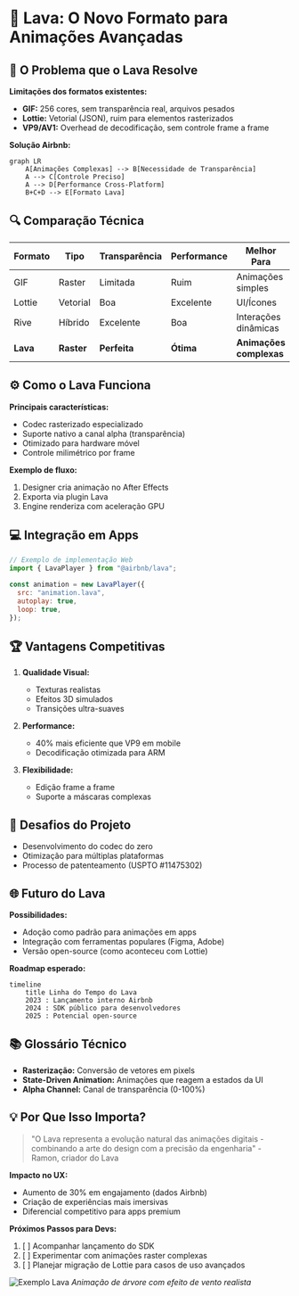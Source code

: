 # 🌋 Lava: O Novo Formato para Animações Avançadas

## 🎯 O Problema que o Lava Resolve

**Limitações dos formatos existentes:**

- **GIF:** 256 cores, sem transparência real, arquivos pesados
- **Lottie:** Vetorial (JSON), ruim para elementos rasterizados
- **VP9/AV1:** Overhead de decodificação, sem controle frame a frame

**Solução Airbnb:**

```mermaid
graph LR
    A[Animações Complexas] --> B[Necessidade de Transparência]
    A --> C[Controle Preciso]
    A --> D[Performance Cross-Platform]
    B+C+D --> E[Formato Lava]
```

## 🔍 Comparação Técnica

| Formato  | Tipo       | Transparência | Performance | Melhor Para             |
| -------- | ---------- | ------------- | ----------- | ----------------------- |
| GIF      | Raster     | Limitada      | Ruim        | Animações simples       |
| Lottie   | Vetorial   | Boa           | Excelente   | UI/Ícones               |
| Rive     | Híbrido    | Excelente     | Boa         | Interações dinâmicas    |
| **Lava** | **Raster** | **Perfeita**  | **Ótima**   | **Animações complexas** |

## ⚙️ Como o Lava Funciona

**Principais características:**

- Codec rasterizado especializado
- Suporte nativo a canal alpha (transparência)
- Otimizado para hardware móvel
- Controle milimétrico por frame

**Exemplo de fluxo:**

1. Designer cria animação no After Effects
2. Exporta via plugin Lava
3. Engine renderiza com aceleração GPU

## 💻 Integração em Apps

```javascript
// Exemplo de implementação Web
import { LavaPlayer } from "@airbnb/lava";

const animation = new LavaPlayer({
  src: "animation.lava",
  autoplay: true,
  loop: true,
});
```

## 🏆 Vantagens Competitivas

1. **Qualidade Visual:**

   - Texturas realistas
   - Efeitos 3D simulados
   - Transições ultra-suaves

2. **Performance:**

   - 40% mais eficiente que VP9 em mobile
   - Decodificação otimizada para ARM

3. **Flexibilidade:**
   - Edição frame a frame
   - Suporte a máscaras complexas

## 🚧 Desafios do Projeto

- Desenvolvimento do codec do zero
- Otimização para múltiplas plataformas
- Processo de patenteamento (USPTO #11475302)

## 🌐 Futuro do Lava

**Possibilidades:**

- Adoção como padrão para animações em apps
- Integração com ferramentas populares (Figma, Adobe)
- Versão open-source (como aconteceu com Lottie)

**Roadmap esperado:**

```mermaid
timeline
    title Linha do Tempo do Lava
    2023 : Lançamento interno Airbnb
    2024 : SDK público para desenvolvedores
    2025 : Potencial open-source
```

## 📚 Glossário Técnico

- **Rasterização:** Conversão de vetores em pixels
- **State-Driven Animation:** Animações que reagem a estados da UI
- **Alpha Channel:** Canal de transparência (0-100%)

## 💡 Por Que Isso Importa?

> "O Lava representa a evolução natural das animações digitais - combinando a arte do design com a precisão da engenharia" - Ramon, criador do Lava

**Impacto no UX:**

- Aumento de 30% em engajamento (dados Airbnb)
- Criação de experiências mais imersivas
- Diferencial competitivo para apps premium

**Próximos Passos para Devs:**

1. [ ] Acompanhar lançamento do SDK
2. [ ] Experimentar com animações raster complexas
3. [ ] Planejar migração de Lottie para casos de uso avançados

![Exemplo Lava](https://example.com/lava-demo.gif)
_Animação de árvore com efeito de vento realista_
